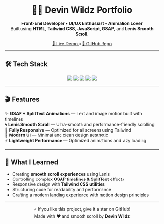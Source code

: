 <h1 align="center">👨‍💻 Devin Wildz Portfolio</h1>

<p align="center">
  <b>Front-End Developer • UI/UX Enthusiast • Animation Lover</b><br/>
  Built using <b>HTML</b>, <b>Tailwind CSS</b>, <b>JavaScript</b>, <b>GSAP</b>, and <b>Lenis Smooth Scroll</b>.
</p>

<p align="center">
  <a href="https://your-portfolio-link.com" target="_blank">
    🔗 Live Demo
  </a> •
  <a href="https://github.com/yourusername/portfolio" target="_blank">
    💾 GitHub Repo
  </a>
</p>

---

## 🛠️ Tech Stack

<p align="center">
  <img src="https://img.shields.io/badge/HTML5-E34F26?style=for-the-badge&logo=html5&logoColor=white" />
  <img src="https://img.shields.io/badge/Tailwind_CSS-38BDF8?style=for-the-badge&logo=tailwind-css&logoColor=white" />
  <img src="https://img.shields.io/badge/JavaScript-F7DF1E?style=for-the-badge&logo=javascript&logoColor=black" />
  <img src="https://img.shields.io/badge/GSAP-88CE02?style=for-the-badge&logo=greensock&logoColor=white" />
  <img src="https://img.shields.io/badge/Lenis-000000?style=for-the-badge&logoColor=white" />
</p>

---

## 🎬 Features

✨ **GSAP + SplitText Animations** — Text and image motion built with timelines  
🌀 **Lenis Smooth Scroll** — Ultra-smooth and performance-friendly scrolling  
📱 **Fully Responsive** — Optimized for all screens using Tailwind  
🎨 **Modern UI** — Minimal and clean design aesthetic  
⚡ **Lightweight Performance** — Optimized animations and lazy loading  

---

## 🧠 What I Learned

- Creating **smooth scroll experiences** using Lenis  
- Controlling complex **GSAP timelines & SplitText** effects  
- Responsive design with **Tailwind CSS utilities**  
- Structuring code for readability and performance  
- Crafting a modern landing experience with motion design principles  

---

<p align="center">
  ⭐ If you like this project, give it a star on GitHub!  
  <br/>
  Made with ❤️ and smooth scroll by <b>Devin Wildz</b>
</p>

